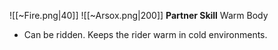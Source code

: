 
![[~Fire.png|40]]
![[~Arsox.png|200]]
**Partner Skill**
Warm Body
- Can be ridden. Keeps the rider warm in cold environments.